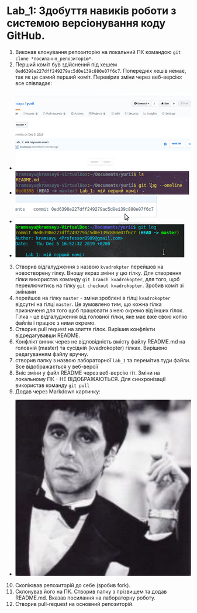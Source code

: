 # Lab_1: Здобуття навиків роботи з системою версіонування коду GitHub.

1. Виконав клонування репозиторію на локальний ПК командою `git clone *посилання_репозиторію*`.
2. Перший коміт був здійснений під хешем `0ed6398e227dff249279ac5d0e139c880e07f6c7`. Попередніх хешів немає, так як це самий перший коміт. Перевірив зміни через веб-версію: все співпадає:
- ![](img/webv.png)
- ![](img/localv.png)
- ![](img/fullhashweb.png)
- ![](img/fullhashlocal.png)
3. Створив відгалудження з назвою `kvadrokpter` перейшов на новостворену гілку. Вношу якраз зміни у цю гілку. Для створення гілки використав команду `git branch kvadrokopter`, для того, щоб переключитись на гілку `git checkout kvadrokopter`. Зробив коміт зі змінами
4. перейшов на гілку `master` - зміни зроблені в гілці `kvadrokopter` відсутні на гілці `master`. Це зумовлено тим, що кожна гілка призначеня для того щоб працювати з нею окремо від інших гілок. Гілка - це відгалудження від головної гілки, яке має вже свою копію файлів і працює з ними окремо.
5. Створив pull request на злиття гілок. Вирішив конфлікти відредагувавши README.
6. Конфлікт виник через не відповідність вмісту файлу README.md на головній (master) та сусідній (kvadrokopter) гілках. Вирішено редагуванням файлу вручну. 
7. створив папку з назвою лабораторної `lab_1` та перемітив туди файли. Все відображається у веб-версії
8. Вніс зміни у файл README через веб-версію гіт. Зміни на локальному ПК - НЕ ВІДОБРАЖАЮТЬСЯ. Для синхронізації використав команду `git pull`
9. Додав через Markdown картинку:
- ![](img/kramsayu.jpg)
10. Скопіював репозиторій до себе (зробив fork).
11. Склонував його на ПК. Створив папку з прізвищем та додав README.md. Вказав посилання на лабораторну роботу.
12. Створив pull-request на основний репозиторій.